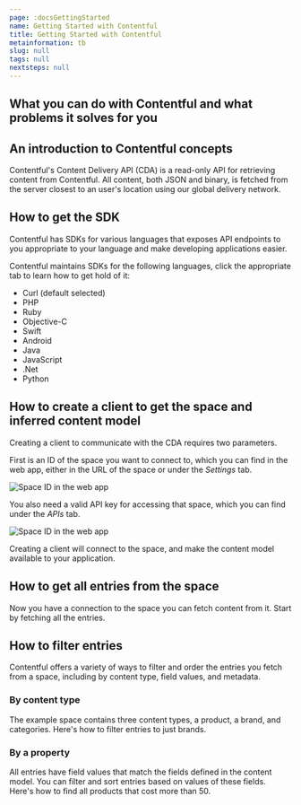 ```yaml
---
page: :docsGettingStarted
name: Getting Started with Contentful
title: Getting Started with Contentful
metainformation: tb
slug: null
tags: null
nextsteps: null
---
```


## What you can do with Contentful and what problems it solves for you



## An introduction to Contentful concepts

Contentful's Content Delivery API (CDA) is a read-only API for retrieving content from Contentful. All content, both JSON and binary, is fetched from the server closest to an user's location using our global delivery network.

## How to get the SDK

Contentful has SDKs for various languages that exposes API endpoints to you appropriate to your language and make developing applications easier.

Contentful maintains SDKs for the following languages, click the appropriate tab to learn how to get hold of it:

-   Curl (default selected)
-   PHP
-   Ruby
-   Objective-C
-   Swift
-   Android
-   Java
-   JavaScript
-   .Net
-   Python

## How to create a client to get the space and inferred content model

Creating a client to communicate with the CDA requires two parameters.

First is an ID of the space you want to connect to, which you can find in the web app, either in the URL of the space or under the _Settings_ tab.

![Space ID in the web app](https://images.contentful.com/tz3n7fnw4ujc/8CYfuWpkXYCQqgKGsgSIk/45445657bc516548e27bb10d41912f07/Space_ID.png)

You also need a valid API key for accessing that space, which you can find under the _APIs_ tab.

![Space ID in the web app](https://images.contentful.com/tz3n7fnw4ujc/1a1WEezqJQkYWGwU6uWm6o/b05e831c9e75ef67875355a0477f8c77/api-keys.png)

Creating a client will connect to the space, and make the content model available to your application.


## How to get all entries from the space

Now you have a connection to the space you can fetch content from it. Start by fetching all the entries.

## How to filter entries

Contentful offers a variety of ways to filter and order the entries you fetch from a space, including by content type, field values, and metadata.

### By content type

The example space contains three content types, a product, a brand, and categories. Here's how to filter entries to just brands.

### By a property

All entries have field values that match the fields defined in the content model. You can filter and sort entries based on values of these fields. Here's how to find all products that cost more than 50.
